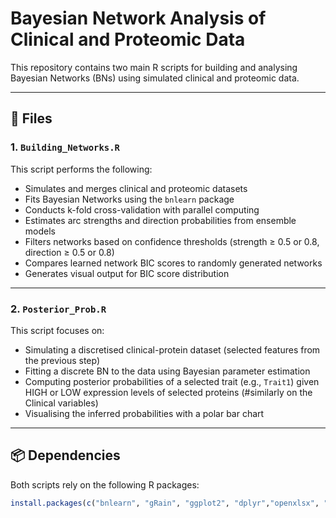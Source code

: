 # Bayesian Network Analysis of Clinical and Proteomic Data

This repository contains two main R scripts for building and analysing Bayesian Networks (BNs) using simulated clinical and proteomic data.

---

## 📁 Files

### 1. `Building_Networks.R`
This script performs the following:
- Simulates and merges clinical and proteomic datasets
- Fits Bayesian Networks using the `bnlearn` package
- Conducts k-fold cross-validation with parallel computing
- Estimates arc strengths and direction probabilities from ensemble models
- Filters networks based on confidence thresholds (strength ≥ 0.5 or 0.8, direction ≥ 0.5 or 0.8)
- Compares learned network BIC scores to randomly generated networks
- Generates visual output for BIC score distribution

---

### 2. `Posterior_Prob.R`
This script focuses on:
- Simulating a discretised clinical-protein dataset (selected features from the previous step)
- Fitting a discrete BN to the data using Bayesian parameter estimation
- Computing posterior probabilities of a selected trait (e.g., `Trait1`)
  given HIGH or LOW expression levels of selected proteins (#similarly on the Clinical variables)
- Visualising the inferred probabilities with a polar bar chart

---

## 📦 Dependencies

Both scripts rely on the following R packages:

```r
install.packages(c("bnlearn", "gRain", "ggplot2", "dplyr","openxlsx", "parallel"))
